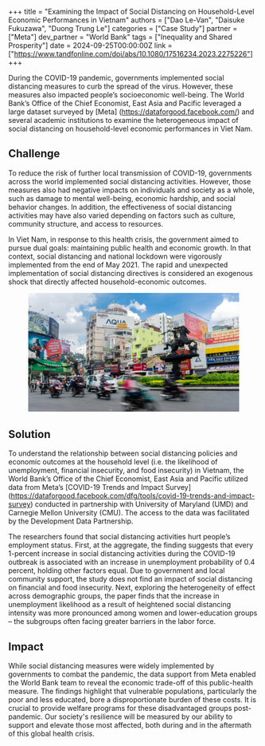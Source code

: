 +++
title = "Examining the Impact of Social Distancing on Household-Level Economic Performances in Vietnam"
authors = ["Dao Le-Van", "Daisuke Fukuzawa", "Duong Trung Le"]
categories = ["Case Study"]
partner = ["Meta"]
dev_partner = "World Bank"
tags = ["Inequality and Shared Prosperity"]
date = 2024-09-25T00:00:00Z
link = ["https://www.tandfonline.com/doi/abs/10.1080/17516234.2023.2275226"]
+++

During the COVID-19 pandemic, governments implemented social distancing measures to curb the spread of the virus. However, these measures also impacted people’s socioeconomic well-being. The World Bank’s Office of the Chief Economist, East Asia and Pacific leveraged a large dataset surveyed by [Meta] (https://dataforgood.facebook.com/) and several academic institutions to examine the heterogeneous impact of social distancing on household-level economic performances in Viet Nam.



## Challenge

To reduce the risk of further local transmission of COVID-19, governments across the world implemented social distancing activities. However, those measures also had negative impacts on individuals and society as a whole, such as damage to mental well-being, economic hardship, and social behavior changes. In addition, the effectiveness of social distancing activities may have also varied depending on factors such as culture, community structure, and access to resources.

In Viet Nam, in response to this health crisis, the government aimed to pursue dual goals: maintaining public health and economic growth. In that context, social distancing and national lockdown were vigorously implemented from the end of May 2021. The rapid and unexpected implementation of social distancing directives is considered an exogenous shock that directly affected household-economic outcomes. 


<figure align="centre">
    <img src="social-distancing-on-household-level-economic-performances-in-vietnam-thumbnail.png" 
    <figcaption>
        <center>
  </center>
    </figcaption>
</figure>


## Solution

To understand the relationship between social distancing policies and economic outcomes at the household level (i.e. the likelihood of unemployment, financial insecurity, and food insecurity) in Vietnam, the World Bank’s Office of the Chief Economist, East Asia and Pacific utilized data from Meta’s [COVID-19 Trends and Impact Survey] (https://dataforgood.facebook.com/dfg/tools/covid-19-trends-and-impact-survey) conducted in partnership with University of Maryland (UMD) and Carnegie Mellon University (CMU). The access to the data was facilitated by the Development Data Partnership.

The researchers found that social distancing activities hurt people’s employment status. First, at the aggregate, the finding suggests that every 1-percent increase in social distancing activities during the COVID-19 outbreak is associated with an increase in unemployment probability of 0.4 percent, holding other factors equal. Due to government and local community support, the study does not find an impact of social distancing on financial and food insecurity. Next, exploring the heterogeneity of effect across demographic groups, the paper finds that the increase in unemployment likelihood as a result of heightened social distancing intensity was more pronounced among women and lower-education groups – the subgroups often facing greater barriers in the labor force. 


## Impact

While social distancing measures were widely implemented by governments to combat the pandemic, the data support from Meta enabled the World Bank team to reveal the economic trade-off of this public-health measure. The findings highlight that vulnerable populations, particularly the poor and less educated, bore a disproportionate burden of these costs. It is crucial to provide welfare programs for these disadvantaged groups post-pandemic. Our society's resilience will be measured by our ability to support and elevate those most affected, both during and in the aftermath of this global health crisis.


